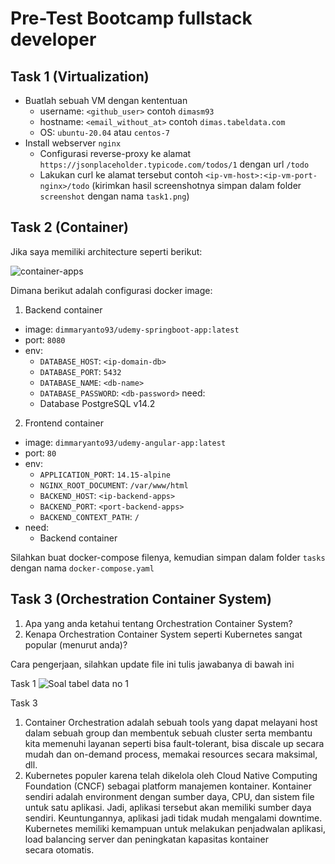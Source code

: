 # Pre-Test Bootcamp fullstack developer

## Task 1 (Virtualization)

- Buatlah sebuah VM dengan kententuan
  - username: `<github_user>` contoh `dimasm93`
  - hostname: `<email_without_at>` contoh `dimas.tabeldata.com`
  - OS: `ubuntu-20.04` atau `centos-7`
- Install webserver `nginx`
  - Configurasi reverse-proxy ke alamat `https://jsonplaceholder.typicode.com/todos/1` dengan url `/todo`
  - Lakukan curl ke alamat tersebut contoh `<ip-vm-host>:<ip-vm-port-nginx>/todo` (kirimkan hasil screenshotnya simpan dalam folder `screenshot` dengan nama `task1.png`)

## Task 2 (Container)

Jika saya memiliki architecture seperti berikut:

![container-apps](docs/images/01-container.png)

Dimana berikut adalah configurasi docker image:

1. Backend container
  - image: `dimmaryanto93/udemy-springboot-app:latest`
  - port: `8080`
  - env: 
    - `DATABASE_HOST`: `<ip-domain-db>`
    - `DATABASE_PORT`: `5432` 
    - `DATABASE_NAME`: `<db-name>`
    - `DATABASE_PASSWORD`: `<db-password>`
  need:
    - Database PostgreSQL v14.2
2. Frontend container
  - image: `dimmaryanto93/udemy-angular-app:latest`
  - port: `80`
  - env:
    - `APPLICATION_PORT`: `14.15-alpine`
    - `NGINX_ROOT_DOCUMENT`: `/var/www/html`
    - `BACKEND_HOST`: `<ip-backend-apps>`
    - `BACKEND_PORT`: `<port-backend-apps>`
    - `BACKEND_CONTEXT_PATH`: `/`
  - need:
    - Backend container

Silahkan buat docker-compose filenya, kemudian simpan dalam folder `tasks` dengan nama `docker-compose.yaml`

## Task 3 (Orchestration Container System)

1. Apa yang anda ketahui tentang Orchestration Container System?
2. Kenapa Orchestration Container System seperti Kubernetes sangat popular (menurut anda)?

Cara pengerjaan, silahkan update file ini tulis jawabanya di bawah ini

Task 1
![Soal tabel data no 1](https://user-images.githubusercontent.com/71431037/211185791-9c94adaa-7543-4fc7-af62-c3db9e32ded4.jpg)

Task 3 
1. Container Orchestration adalah sebuah tools yang dapat melayani host dalam sebuah group dan membentuk sebuah cluster serta membantu kita memenuhi layanan seperti bisa fault-tolerant, bisa discale up secara mudah dan on-demand process, memakai resources secara maksimal, dll.
2. Kubernetes populer karena telah dikelola oleh Cloud Native Computing Foundation (CNCF) sebagai platform manajemen kontainer. Kontainer sendiri adalah environment dengan sumber daya, CPU, dan sistem file untuk satu aplikasi. Jadi, aplikasi tersebut akan memiliki sumber daya sendiri. Keuntungannya, aplikasi jadi tidak mudah mengalami downtime. Kubernetes memiliki kemampuan untuk melakukan penjadwalan aplikasi, load balancing server dan peningkatan kapasitas kontainer secara otomatis.
